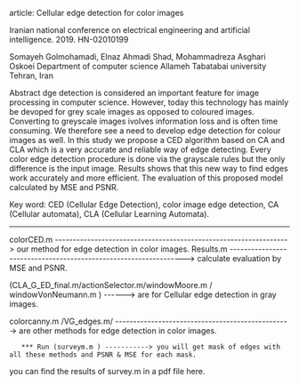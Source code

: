 article:	Cellular edge detection for color images

Iranian national conference on electrical engineering and artificial intelligence. 2019. HN-02010199

Somayeh Golmohamadi, Elnaz Ahmadi Shad, Mohammadreza Asghari Oskoei
Department of computer science
Allameh Tabatabai university
Tehran, Iran




Abstract
dge detection is considered an important feature for image processing in computer science. However, today this technology has mainly be  devoped for grey scale images  as opposed to coloured images. Converting to greyscale images ivolves information loss and is often time consuming. We therefore see a need to develop edge detection for colour images as well.
In this study we propose a CED algorithm based on CA and CLA which is a very accurate and reliable way of edge detecting. Every color edge detection procedure is done via the grayscale rules but the only difference is the input image. Results shows that this new way to find edges work accurately and more efficient. The evaluation of this proposed model calculated by MSE and PSNR. 


Key word: CED (Cellular Edge Detection), color image edge detection, CA (Cellular automata), CLA (Cellular Learning Automata).


--------------------------------------------------


colorCED.m  ----------------------------------------------------------------->  our method for  edge detection in color images.
Results.m   ----------------------------------------------------------------->  calculate evaluation by MSE and PSNR.

(CLA_G_ED_final.m/actionSelector.m/windowMoore.m / windowVonNeumann.m ) ------> are for Cellular edge detection in gray images.

colorcanny.m /VG_edges.m/ ------------------------------------------------->  are other methods for edge detection in color images.

 
       *** Run (surveym.m ) -----------> you will get mask of edges with all these methods and PSNR & MSE for each mask.

 you can find the results of survey.m in a pdf file here.
